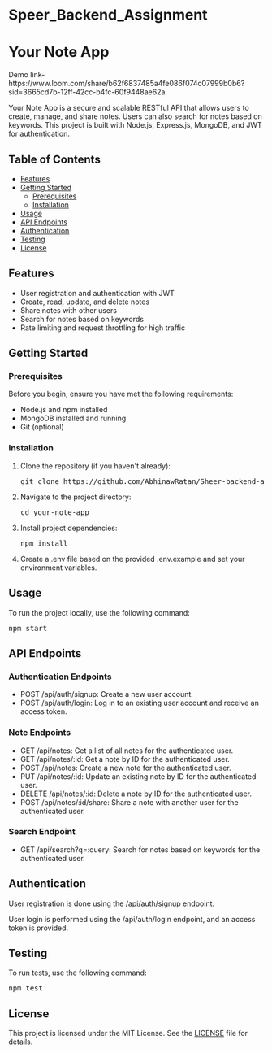 <!DOCTYPE html>
<html>
<head>
</head>
<body>

<h1>Speer_Backend_Assignment</h1>
<h1>Your Note App</h1>
Demo link- https://www.loom.com/share/b62f6837485a4fe086f074c07999b0b6?sid=3665cd7b-12ff-42cc-b4fc-60f9448ae62a
<p>Your Note App is a secure and scalable RESTful API that allows users to create, manage, and share notes. Users can also search for notes based on keywords. This project is built with Node.js, Express.js, MongoDB, and JWT for authentication.</p>

<h2>Table of Contents</h2>

<ul>
  <li><a href="#features">Features</a></li>
  <li><a href="#getting-started">Getting Started</a>
    <ul>
      <li><a href="#prerequisites">Prerequisites</a></li>
      <li><a href="#installation">Installation</a></li>
    </ul>
  </li>
  <li><a href="#usage">Usage</a></li>
  <li><a href="#api-endpoints">API Endpoints</a></li>
  <li><a href="#authentication">Authentication</a></li>
  <li><a href="#testing">Testing</a></li>
  <li><a href="#license">License</a></li>
</ul>

<h2>Features</h2>

<ul>
  <li>User registration and authentication with JWT</li>
  <li>Create, read, update, and delete notes</li>
  <li>Share notes with other users</li>
  <li>Search for notes based on keywords</li>
  <li>Rate limiting and request throttling for high traffic</li>
</ul>

<h2>Getting Started</h2>

<h3>Prerequisites</h3>

<p>Before you begin, ensure you have met the following requirements:</p>

<ul>
  <li>Node.js and npm installed</li>
  <li>MongoDB installed and running</li>
  <li>Git (optional)</li>
</ul>

<h3>Installation</h3>

<ol>
  <li>Clone the repository (if you haven't already):
    <pre>git clone https://github.com/AbhinawRatan/Sheer-backend-assignmnet.git</pre>
  </li>
  <li>Navigate to the project directory:
    <pre>cd your-note-app</pre>
  </li>
  <li>Install project dependencies:
    <pre>npm install</pre>
  </li>
  <li>Create a .env file based on the provided .env.example and set your environment variables.</li>
</ol>

<h2>Usage</h2>

<p>To run the project locally, use the following command:</p>

<pre>npm start</pre>

<h2>API Endpoints</h2>

<h3>Authentication Endpoints</h3>

<ul>
  <li>POST /api/auth/signup: Create a new user account.</li>
  <li>POST /api/auth/login: Log in to an existing user account and receive an access token.</li>
</ul>

<h3>Note Endpoints</h3>

<ul>
  <li>GET /api/notes: Get a list of all notes for the authenticated user.</li>
  <li>GET /api/notes/:id: Get a note by ID for the authenticated user.</li>
  <li>POST /api/notes: Create a new note for the authenticated user.</li>
  <li>PUT /api/notes/:id: Update an existing note by ID for the authenticated user.</li>
  <li>DELETE /api/notes/:id: Delete a note by ID for the authenticated user.</li>
  <li>POST /api/notes/:id/share: Share a note with another user for the authenticated user.</li>
</ul>

<h3>Search Endpoint</h3>

<ul>
  <li>GET /api/search?q=:query: Search for notes based on keywords for the authenticated user.</li>
</ul>

<h2>Authentication</h2>

<p>User registration is done using the /api/auth/signup endpoint.</p>
<p>User login is performed using the /api/auth/login endpoint, and an access token is provided.</p>

<h2>Testing</h2>

<p>To run tests, use the following command:</p>

<pre>npm test</pre>



<h2>License</h2>

<p>This project is licensed under the MIT License. See the <a href="LICENSE">LICENSE</a> file for details.</p>

</body>
</html>
